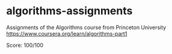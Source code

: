 # algorithms-assignments
Assignments of the Algorithms course from Princeton University
https://www.coursera.org/learn/algorithms-part1

Score: 100/100